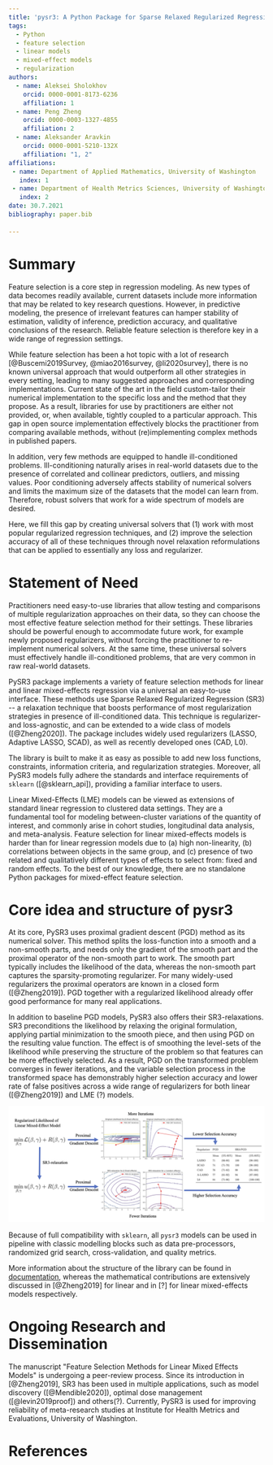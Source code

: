 ```yaml
---
title: 'pysr3: A Python Package for Sparse Relaxed Regularized Regression'
tags:
  - Python
  - feature selection
  - linear models
  - mixed-effect models
  - regularization
authors:
  - name: Aleksei Sholokhov
    orcid: 0000-0001-8173-6236
    affiliation: 1
  - name: Peng Zheng
    orcid: 0000-0003-1327-4855
    affiliation: 2
  - name: Aleksander Aravkin
    orcid: 0000-0001-5210-132X
    affiliation: "1, 2"
affiliations:
 - name: Department of Applied Mathematics, University of Washington
   index: 1
 - name: Department of Health Metrics Sciences, University of Washington
   index: 2
date: 30.7.2021
bibliography: paper.bib

---
```


# Summary

Feature selection is a core step in regression modeling. As new types of data becomes readily available, current
datasets include more information that may be related to key research questions. However, in predictive modeling,
the presence of irrelevant features can hamper stability of estimation, validity of inference, prediction accuracy, and qualitative conclusions of the
research. Reliable feature selection is therefore key in a wide range of regression settings.

While feature selection has been a hot topic with a lot of research [@Buscemi2019Survey, @miao2016survey, @li2020survey],
there is no known universal approach that would outperform all other strategies in every setting, leading to many suggested approaches and
corresponding implementations. Current state of the art in the field custom-tailor their numerical implementation to the
specific loss and the method that they propose. As a result, libraries for use by practitioners are either not provided, or, when
available, tightly coupled to a particular approach. This gap in open source implementation effectively blocks the
practitioner from comparing available methods, without (re)implementing complex methods in published papers.

In addition, very few methods are equipped to handle ill-conditioned problems. Ill-conditioning naturally arises
in real-world datasets due to the presence of correlated and collinear predictors, outliers, and missing values. Poor conditioning 
adversely affects stability of numerical solvers and limits the maximum size of the datasets that the model can learn from. Therefore, 
robust solvers that work for a wide spectrum of models are desired.

Here, we fill this gap by creating universal solvers that (1) work with most popular regularized regression techniques, 
and (2) improve the selection accuracy of all of these techniques through novel relaxation reformulations that can be
applied to essentially any loss and regularizer.

# Statement of Need
   
Practitioners need easy-to-use libraries that allow testing and comparisons of multiple regularization approaches on
their data, so they can choose the most effective feature selection method for their settings. These libraries should be powerful enough
to accommodate future work, for example newly proposed regularizers, without forcing the practitioner to re-implement
numerical solvers. At the same time, these universal solvers must effectively handle ill-conditioned problems,
that are very common in raw real-world datasets.

PySR3 package implements a variety of feature selection methods for linear and linear mixed-effects regression via a universal an easy-to-use interface. 
These methods use Sparse Relaxed Regularized Regression (SR3) -- a relaxation technique that boosts performance of most regularization strategies in presence of ill-conditioned data.
This technique is regularizer- and loss-agnostic, and can be extended to a wide class of models ([@Zheng2020]).
The package includes widely used regularizers (LASSO, Adaptive LASSO, SCAD), as well as recently developed
ones (CAD, L0). 

The library is built to make it as easy as possible to add new loss functions, constraints, 
information criteria, and regularization strategies. Moreover, all PySR3 models fully adhere the standards and 
interface requirements of `sklearn` ([@sklearn_api]), providing a familiar interface to users. 

Linear Mixed-Effects (LME) models can be viewed as extensions of standard linear regression to clustered data settings.
They are a fundamental tool for modeling between-cluster variations of the quantity of interest, and commonly arise in
cohort studies, longitudinal data analysis, and meta-analysis. Feature selection for linear mixed-effects models
is harder than for linear regression models due to (a) high non-linearity, (b) correlations between objects 
in the same group, and (c) presence of two related and qualitatively different types of
effects to select from: fixed and random effects. 
To the best of our knowledge, there are no standalone Python packages for mixed-effect feature selection.

# Core idea and structure of pysr3

At its core, PySR3 uses proximal gradient descent (PGD) method as its numerical solver. This method splits the
loss-function into a smooth and a non-smooth parts, and needs only the gradient of the smooth part and the proximal
operator of the non-smooth part to work. The smooth part typically includes the likelihood of the data, whereas the
non-smooth part captures the sparsity-promoting regularizer. For many widely-used regularizers the proximal operators
are known in a closed form ([@Zheng2019]). PGD together with a regularized likelihood already offer 
good performance for many real applications.

In addition to baseline PGD models, PySR3 also offers their SR3-relaxations.
SR3 preconditions the likelihood by relaxing the original formulation, applying partial minimization to the smooth
piece, and then using PGD on the resulting value function. The effect is of smoothing the level-sets of the likelihood
while preserving the structure of the problem so that features can be more effectively selected. As a result, PGD on the
transformed problem converges in fewer iterations, and the variable selection process in the transformed space has
demonstrably higher selection accuracy and lower rate of false positives across a wide range of regularizers for both linear ([@Zheng2019]) 
and LME (?) models.

![Summary of PySR3 method.\label{fig:lme_summary}](images/summary_picture.png)

Because of full compatibility with `sklearn`, all `pysr3` models can be used in pipeline with classic modelling 
blocks such as data pre-processors, randomized grid search, cross-validation, and quality metrics. 

More information about the structure of the library can be found in [documentation](), whereas the mathematical contributions 
are extensively discussed in [@Zheng2019] for linear and in [?] for linear mixed-effects models respectively.


# Ongoing Research and Dissemination

The manuscript "Feature Selection Methods for Linear Mixed Effects Models" is undergoing a peer-review process.
Since its introduction in [@Zheng2019], SR3 has been used in multiple applications,
such as model discovery ([@Mendible2020]), optimal dose management ([@levin2019proof]) and others(?).
Currently, PySR3 is used for improving reliability of meta-research studies at Institute for Health Metrics and
Evaluations, University of Washington.

# References
